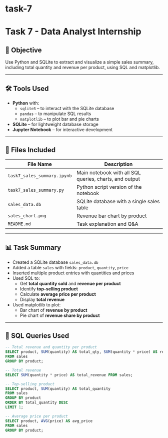 # task-7
# Task 7 - Data Analyst Internship

## 🧠 Objective
Use Python and SQLite to extract and visualize a simple sales summary, including total quantity and revenue per product, using SQL and matplotlib.

---

## 🛠️ Tools Used
- **Python** with:
  - `sqlite3` – to interact with the SQLite database
  - `pandas` – to manipulate SQL results
  - `matplotlib` – to plot bar and pie charts
- **SQLite** – for lightweight database storage
- **Jupyter Notebook** – for interactive development

---

## 📂 Files Included
| File Name                | Description                                      |
|--------------------------|--------------------------------------------------|
| `task7_sales_summary.ipynb` | Main notebook with all SQL queries, charts, and output |
| `task7_sales_summary.py` | Python script version of the notebook            |
| `sales_data.db`          | SQLite database with a single sales table        |
| `sales_chart.png`        | Revenue bar chart by product                     |
| `README.md`              | Task explanation and Q&A                         |

---

## 📊 Task Summary
- Created a SQLite database `sales_data.db`
- Added a table `sales` with fields: `product`, `quantity`, `price`
- Inserted multiple product entries with quantities and prices
- Used SQL to:
  - Get **total quantity sold** and **revenue per product**
  - Identify **top-selling product**
  - Calculate **average price per product**
  - Display **total revenue**
- Used matplotlib to plot:
  - Bar chart of **revenue by product**
  - Pie chart of **revenue share by product**

---

## 🔎 SQL Queries Used
```sql
-- Total revenue and quantity per product
SELECT product, SUM(quantity) AS total_qty, SUM(quantity * price) AS revenue
FROM sales
GROUP BY product;

-- Total revenue
SELECT SUM(quantity * price) AS total_revenue FROM sales;

-- Top-selling product
SELECT product, SUM(quantity) AS total_quantity
FROM sales
GROUP BY product
ORDER BY total_quantity DESC
LIMIT 1;

-- Average price per product
SELECT product, AVG(price) AS avg_price
FROM sales
GROUP BY product;
